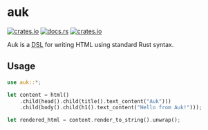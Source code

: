 # auk

[![crates.io](https://img.shields.io/crates/v/auk.svg)](https://crates.io/crates/auk)
[![docs.rs](https://docs.rs/auk/badge.svg)](https://docs.rs/auk/)
[![crates.io](https://img.shields.io/crates/l/auk.svg)](https://github.com/maxdeviant/auk/blob/main/LICENSE)

Auk is a <abbr title="domain-specific language">DSL</abbr> for writing HTML using standard Rust syntax.

## Usage

```rust
use auk::*;

let content = html()
    .child(head().child(title().text_content("Auk")))
    .child(body().child(h1().text_content("Hello from Auk!")));

let rendered_html = content.render_to_string().unwrap();
```
